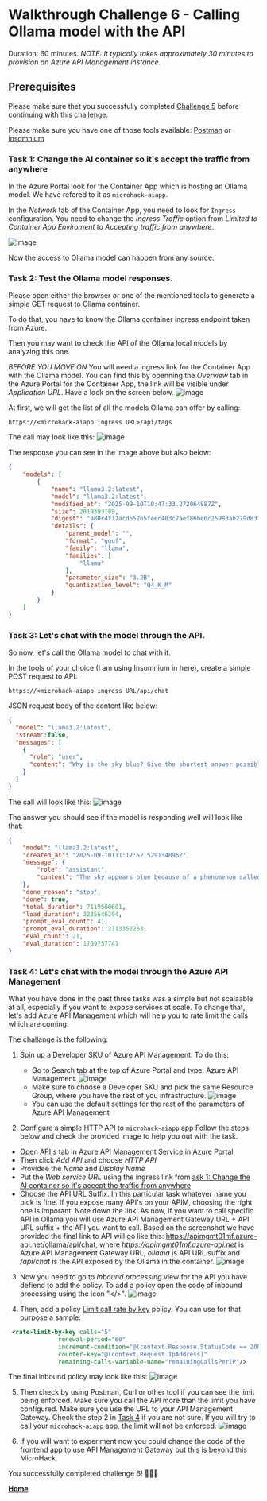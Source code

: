 # Walkthrough Challenge 6 - Calling Ollama model with the API

Duration: 60 minutes.
*NOTE: It typically takes approximately 30 minutes to provision an Azure API Management instance.*

## Prerequisites

Please make sure thet you successfully completed [Challenge 5](../challenge-5/solution.md) before continuing with this challenge.

Please make sure you have one of those tools available: [Postman](https://www.postman.com/downloads/) or [insomnium](https://github.com/ArchGPT/insomnium)

### **Task 1: Change the AI container so it's accept the traffic from anywhere**

In the Azure Portal look for the Container App which is hosting an Ollama model. We have refered to it as `microhack-aiapp`. 

In the *Network* tab of the Container App, you need to look for `Ingress` configuration. 
You need to change the *Ingress Traffic* option from *Limited to Container App Enviroment* to *Accepting traffic from anywhere*.

![image](./img/challange6-ingress.png)

Now the access to Ollama model can happen from any source.

### **Task 2: Test the Ollama model responses.**

Please open either the browser or one of the mentioned tools to generate a simple GET request to Ollama container.

To do that, you have to know the Ollama container ingress endpoint taken from Azure.

Then you may want to check the API of the Ollama local models by analyzing this one.

*BEFORE YOU MOVE ON*
You will need a ingress link for the Container App with the Ollama model.
You can find this by openning the *Overview* tab in the Azure Portal for the Container App, the link will be visible under *Application URL*. Have a look on the screen below.
![image](./img/challenge6-containerapps-ingreeslink.png)

At first, we will get the list of all the models Ollama can offer by calling: 
```
https://<microhack-aiapp ingress URL>/api/tags
```

The call may look like this: 
![image](./img/challange6-listmodels.png)

The response you can see in the image above but also below:
```json
{
	"models": [
		{
			"name": "llama3.2:latest",
			"model": "llama3.2:latest",
			"modified_at": "2025-09-10T10:47:33.272064887Z",
			"size": 2019393189,
			"digest": "a80c4f17acd55265feec403c7aef86be0c25983ab279d83f3bcd3abbcb5b8b72",
			"details": {
				"parent_model": "",
				"format": "gguf",
				"family": "llama",
				"families": [
					"llama"
				],
				"parameter_size": "3.2B",
				"quantization_level": "Q4_K_M"
			}
		}
	]
}
```

### **Task 3: Let's chat with the model through the API.**

So now, let's call the Ollama model to chat with it.

In the tools of your choice (I am using Insomnium in here), create a simple POST request to API:
```
https://<microhack-aiapp ingress URL/api/chat
```

JSON request body of the content like below:
```json
{
  "model": "llama3.2:latest",
  "stream":false,
  "messages": [
    {
      "role": "user",
      "content": "Why is the sky blue? Give the shortest answer possible in under 20 words"
    }
  ]
}
```

The call will look like this: 
![image](./img/challange6-chat.png)


The answer you should see if the model is responding well will look like that:
```json
{
	"model": "llama3.2:latest",
	"created_at": "2025-09-10T11:17:52.529134896Z",
	"message": {
		"role": "assistant",
		"content": "The sky appears blue because of a phenomenon called Rayleigh scattering, where shorter wavelengths are scattered most."
	},
	"done_reason": "stop",
	"done": true,
	"total_duration": 7119588601,
	"load_duration": 3235646294,
	"prompt_eval_count": 41,
	"prompt_eval_duration": 2113352263,
	"eval_count": 21,
	"eval_duration": 1769757741
}
```

### **Task 4: Let's chat with the model through the Azure API Management**

What you have done in the past three tasks was a simple but not scalaable at all, especially if you want to expose services at scale. To change that, let's add Azure API Management which will help you to rate limit the calls which are coming.

The challange is the following:
1. Spin up a Developer SKU of Azure API Management. To do this:
	- Go to Search tab at the top of Azure Portal and type: Azure API Management. ![image](./img/challenge6-createAPIM.png)
	- Make sure to choose a Developer SKU and pick the same Resource Group, where you have the rest of you infrastructure. ![image](./img/challenge6-apimconfig.png)
	- You can use the default settings for the rest of the parameters of Azure API Management

2. Configure a simple HTTP API to `microhack-aiapp` app
Follow the steps below and check the provided image to help you out with the task.
- Open API's tab in Azure API Management Service in Azure Portal
- Then click *Add API* and choose *HTTP API*
- Providee the *Name* and *Display Name*
- Put the *Web service URL* using the ingress link from [ask 1: Change the AI container so it's accept the traffic from anywhere](#task-1-change-the-ai-container-so-its-accept-the-traffic-from-anywhere)
- Choose the API URL Suffix. In this particular task whatever name you pick is fine. If you expose many API's on your APIM, choosing the right one is imporant. Note down the link. As now, if you want to call specific API in Ollama you will use Azure API Management Gateway URL + API URL suffix + the API you want to call.
Based on the screenshot we have provided the final link to API will go like this: https://apimgmt01mf.azure-api.net/ollama/api/chat, where *https://apimgmt01mf.azure-api.net* is Azure API Management Gateway URL, *ollama* is API URL suffix and */api/chat* is the API exposed by the Ollama in the container. 
![image](./img/challenge6-configureAPI.png)

3. Now you need to go to *Inbound processing* view for the API you have defiend to add the policy. To add a policy open the code of inbound processing using the icon "</>".
![image](./img/challenge6-inboundProcessing.png)

4. Then, add a policy [Limit call rate by key](https://learn.microsoft.com/en-us/azure/api-management/rate-limit-by-key-policy) policy. You can use for that purpose a sample:
```xml
 <rate-limit-by-key calls="5"
              renewal-period="60"
              increment-condition="@(context.Response.StatusCode == 200)"
              counter-key="@(context.Request.IpAddress)"
              remaining-calls-variable-name="remainingCallsPerIP"/>
```
The final inbound policy may look like this:
![image](./img/challenge6-addingPolicy.png)

5. Then check by using Postman, Curl or other tool if you can see the limit being enforced. Make sure you call the API more than the limit you have configured.
Make sure you use the URL to your API Management Gateway. Check the step 2 in [Task 4](#task-4-lets-chat-with-the-model-through-the-azure-api-management) if you are not sure. If you will try to call your `microhack-aiapp` app, the limit will not be enforced.
![image](./img/challenge6-rateLimit2.png)

6. If you will want to experiment now you could change the code of the frontend app to use API Management Gateway but this is beyond this MicroHack.

You successfully completed challenge 6! 🚀🚀🚀

 **[Home](../../Readme.md)**